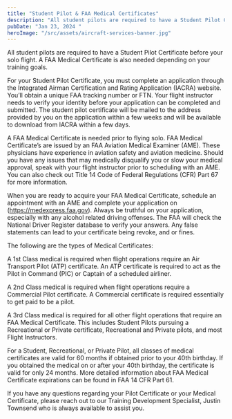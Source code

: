 ```yaml
---
title: "Student Pilot & FAA Medical Certificates"
description: "All student pilots are required to have a Student Pilot Certificate before your solo flight. A FAA Medical Certificate is also needed depending on your training goals."
pubDate: "Jan 23, 2024 "
heroImage: "/src/assets/aircraft-services-banner.jpg"
---
```


All student pilots are required to have a Student Pilot Certificate before your solo flight. A FAA Medical Certificate is also needed depending on your training goals.

For your Student Pilot Certificate, you must complete an application through the Integrated Airman Certification and Rating Application (IACRA) website. You’ll obtain a unique FAA tracking number or FTN. Your flight instructor needs to verify your identity before your application can be completed and submitted. The student pilot certificate will be mailed to the address provided by you on the application within a few weeks and will be available to download from IACRA within a few days.

A FAA Medical Certificate is needed prior to flying solo. FAA Medical Certificate’s are issued by an FAA Aviation Medical Examiner (AME). These physicians have experience in aviation safety and aviation medicine. Should you have any issues that may medically disqualify you or slow your medical approval, speak with your flight instructor prior to scheduling with an AME. You can also check out Title 14 Code of Federal Regulations (CFR) Part 67 for more information.

When you are ready to acquire your FAA Medical Certificate, schedule an appointment with an AME and complete your application on (https://medexpress.faa.gov). Always be truthful on your application, especially with any alcohol related driving offenses. The FAA will check the National Driver Register database to verify your answers. Any false statements can lead to your certificate being revoke, and or fines.

The following are the types of Medical Certificates:

A 1st Class medical is required when flight operations require an Air Transport Pilot (ATP) certificate. An ATP certificate is required to act as the Pilot in Command (PIC) or Captain of a scheduled airliner.

A 2nd Class medical is required when flight operations require a Commercial Pilot certificate. A Commercial certificate is required essentially to get paid to be a pilot.

A 3rd Class medical is required for all other flight operations that require an FAA Medical Certificate. This includes Student Pilots pursuing a Recreational or Private certificate, Recreational and Private pilots, and most Flight Instructors.

For a Student, Recreational, or Private Pilot, all classes of medical certificates are valid for 60 months if obtained prior to your 40th birthday. If you obtained the medical on or after your 40th birthday, the certificate is valid for only 24 months. More detailed information about FAA Medical Certificate expirations can be found in FAA 14 CFR Part 61.

If you have any questions regarding your Pilot Certificate or your Medical Certificate, please reach out to our Training Development Specialist, Justin Townsend who is always available to assist you.
